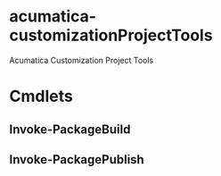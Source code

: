 # acumatica-customizationProjectTools
Acumatica Customization Project Tools

# Cmdlets

## Invoke-PackageBuild

## Invoke-PackagePublish